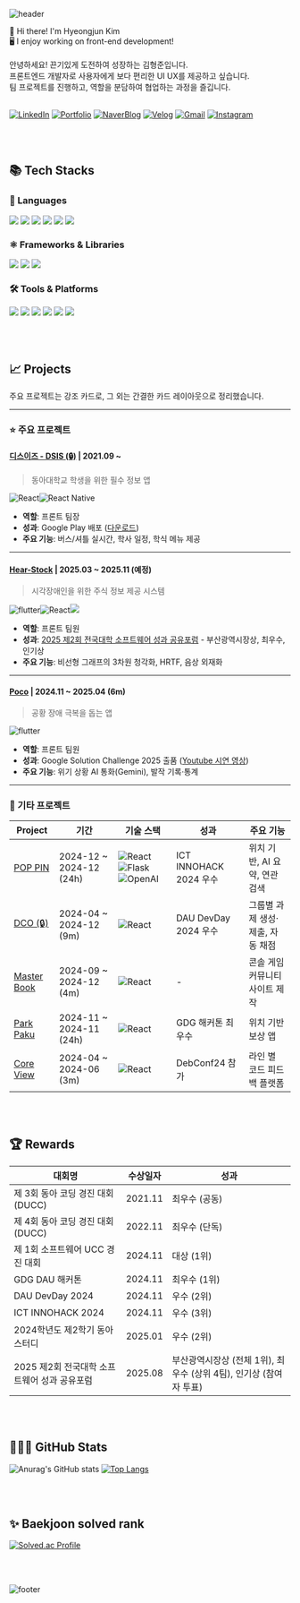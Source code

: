 ![header](https://capsule-render.vercel.app/api?type=waving&height=200&color=gradient&text=Hi!%20I'm%20Hyeongjun%20Kim&section=header&reversal=false&textBg=false&fontAlign=50&fontSize=40&fontAlignY=30&animation=fadeIn)

👋 Hi there! I'm Hyeongjun Kim <br>
🖥️ I enjoy working on front-end development! <br> <br>
안녕하세요! 끈기있게 도전하여 성장하는 김형준입니다. <br>
프론트엔드 개발자로 사용자에게 보다 편리한 UI UX를 제공하고 싶습니다. <br>
팀 프로젝트를 진행하고, 역할을 분담하여 협업하는 과정을 즐깁니다. <br>
<br>

[![LinkedIn](https://img.shields.io/badge/LinkedIn-0A66C2?style=for-the-badge&logo=LinkedIn&logoColor=white)](https://www.linkedin.com/in/hyeongjun-kim-57b8a3357/)
[![Portfolio](https://img.shields.io/badge/Portfolio-000000?style=for-the-badge&logo=notion&logoColor=white)](https://hyoengjun.notion.site/Portfolio-13506e9b95654172a98e223fc6c407ce)
[![NaverBlog](https://img.shields.io/badge/Blog-03C75A?style=for-the-badge&logo=naver&logoColor=white)](https://blog.naver.com/khj029956)
[![Velog](https://img.shields.io/badge/Velog-20C997?style=for-the-badge&logo=velog&logoColor=white)](https://velog.io/@hyeongjun)
[![Gmail](https://img.shields.io/badge/Email-EA4335?style=for-the-badge&logo=gmail&logoColor=white)](mailto:khj029956@gmail.com)
[![Instagram](https://img.shields.io/badge/Instagram-E4405F?style=for-the-badge&logo=instagram&logoColor=white)](https://www.instagram.com/__hyeong_jun__/)


<br><br>

## 📚 Tech Stacks

<div align="start">

### 📝 Languages
<p>
  <img src="https://img.shields.io/badge/JavaScript-F7DF1E?style=for-the-badge&logo=javascript&logoColor=black"/>
  <img src="https://img.shields.io/badge/Dart-0175C2?style=for-the-badge&logo=dart&logoColor=white"/>
  <img src="https://img.shields.io/badge/C++-00599C?style=for-the-badge&logo=c%2B%2B&logoColor=white"/>
  <img src="https://img.shields.io/badge/C-00599C?style=for-the-badge&logo=C&logoColor=white"/>
  <img src="https://img.shields.io/badge/Python-3776AB?style=for-the-badge&logo=Python&logoColor=white"/>
  <img src="https://img.shields.io/badge/Java-007396?style=for-the-badge&logo=java&logoColor=white"/>
</p>

### ⚛️ Frameworks & Libraries
<p>
  <img src="https://img.shields.io/badge/React-61DAFB?style=for-the-badge&logo=react&logoColor=black"/>
  <img src="https://img.shields.io/badge/Flutter-02569B?style=for-the-badge&logo=flutter&logoColor=white"/>
  <img src="https://img.shields.io/badge/OpenAI-412991?style=for-the-badge&logo=openai&logoColor=white"/>
</p>

### 🛠️ Tools & Platforms
<p>
  <img src="https://img.shields.io/badge/VS%20Code-007ACC?style=for-the-badge&logo=visualstudiocode&logoColor=white"/>
  <img src="https://img.shields.io/badge/Visual%20Studio-5C2D91?style=for-the-badge&logo=visualstudio&logoColor=white"/>
  <img src="https://img.shields.io/badge/GitHub-181717?style=for-the-badge&logo=github&logoColor=white"/>
  <img src="https://img.shields.io/badge/Figma-F24E1E?style=for-the-badge&logo=figma&logoColor=white"/>
  <img src="https://img.shields.io/badge/Notion-000000?style=for-the-badge&logo=notion&logoColor=white"/>
  <img src="https://img.shields.io/badge/Docker-2496ED?style=for-the-badge&logo=docker&logoColor=white"/>
</p>

</div>


<br><br>


## 📈 Projects
주요 프로젝트는 강조 카드로, 그 외는 간결한 카드 레이아웃으로 정리했습니다.

---

### ⭐ 주요 프로젝트

#### [디스이즈 - DSIS (🔒)](https://github.com/HyeongJun02) | 2021.09 ~
> 동아대학교 학생을 위한 필수 정보 앱

<img alt="React" src="https://img.shields.io/badge/React-81DEFF.svg?&style=flat-square&logo=React&logoColor=087EA4"/><img alt="React Native" src="https://img.shields.io/badge/React Native-06607D.svg?&style=flat-square&logo=React&logoColor=087EA4"/>

- **역할**: 프론트 팀장
- **성과**: Google Play 배포 ([다운로드](https://play.google.com/store/apps/details?id=kr.co.thisis.dsisproject))
- **주요 기능**: 버스/셔틀 실시간, 학사 일정, 학식 메뉴 제공

---

#### [Hear-Stock](https://github.com/Hear-Stock) | 2025.03 ~ 2025.11 (예정)
> 시각장애인을 위한 주식 정보 제공 시스템

<img alt="flutter" src="https://img.shields.io/badge/flutter-3776AB?style=flat-square&logo=flutter&logoColor=white"><img alt="React" src="https://img.shields.io/badge/React-81DEFF.svg?&style=flat-square&logo=React&logoColor=087EA4"/><img src="https://img.shields.io/badge/C++-00599C?style=flat-square&logo=c%2B%2B&logoColor=white"/>

- **역할**: 프론트 팀원
- **성과**: [2025 제2회 전국대학 소프트웨어 성과 공유포럼](https://www.linkedin.com/posts/hyeongjun-kim-57b8a3357_250821-250822-%EB%8F%99%EC%95%88-%EB%B6%80%EC%82%B0-%EB%B2%A1%EC%8A%A4%EC%BD%94%EC%97%90%EC%84%9C-%EC%A7%84%ED%96%89%ED%96%88%EB%8D%98-%EB%B6%80%EC%82%B0%EA%B4%91%EC%97%AD%EC%8B%9C-activity-7364627129344405504-Z-fv?utm_source=social_share_send&utm_medium=member_desktop_web&rcm=ACoAAFjxUW8BpnjC6_gvNa_s4Mk6W-xLfLHpuaA) - 부산광역시장상, 최우수, 인기상
- **주요 기능**: 비선형 그래프의 3차원 청각화, HRTF, 음상 외재화

---

#### [Poco](https://github.com/GDG-Solution/GDG-Front) | 2024.11 ~ 2025.04 (6m)
> 공황 장애 극복을 돕는 앱

<img alt="flutter" src="https://img.shields.io/badge/flutter-3776AB?style=flat-square&logo=flutter&logoColor=white">

- **역할**: 프론트 팀원 
- **성과**: Google Solution Challenge 2025 출품 ([Youtube 시연 영상](https://www.youtube.com/watch?v=yBWpN-qHgEc))
- **주요 기능**: 위기 상황 AI 통화(Gemini), 발작 기록·통계

---

### 📂 기타 프로젝트

<div align="start">

| Project | 기간 | 기술 스택 | 성과 | 주요 기능 |
|---------|------|-----------|------|-----------|
| [POP PIN](https://github.com/INNOHACK-SWGong/POP-PIN) | 2024-12 ~ 2024-12 (24h) | <img alt="React" src="https://img.shields.io/badge/React-81DEFF.svg?&style=flat-square&logo=React&logoColor=087EA4"/><img alt="Flask" src="https://img.shields.io/badge/Flask-FFFFFF.svg?&style=flat-square&logo=Flask&logoColor=black"/><img alt="OpenAI" src="https://img.shields.io/badge/OpenAI-181717?style=flat-square&logo=OpenAI&logoColor=white"> | ICT INNOHACK 2024 우수 | 위치 기반, AI 요약, 연관 검색 |
| [DCO (🔒)]() | 2024-04 ~ 2024-12 (9m) | <img alt="React" src="https://img.shields.io/badge/React-81DEFF.svg?&style=flat-square&logo=React&logoColor=087EA4"/> | DAU DevDay 2024 우수 | 그룹별 과제 생성·제출, 자동 채점 |
| [Master Book](https://github.com/Master-Book/MasterBook-FrontEnd) | 2024-09 ~ 2024-12 (4m) | <img alt="React" src="https://img.shields.io/badge/React-81DEFF.svg?&style=flat-square&logo=React&logoColor=087EA4"/> | - | 콘솔 게임 커뮤니티 사이트 제작 |
| [Park Paku](https://github.com/parkpaku/parkpaku_front) | 2024-11 ~ 2024-11 (24h) | <img alt="React" src="https://img.shields.io/badge/React-81DEFF.svg?&style=flat-square&logo=React&logoColor=087EA4"/> | GDG 해커톤 최우수 | 위치 기반 보상 앱 |
| [Core View](https://github.com/Core-View/Front-End) | 2024-04 ~ 2024-06 (3m) | <img alt="React" src="https://img.shields.io/badge/React-81DEFF.svg?&style=flat-square&logo=React&logoColor=087EA4"/> | DebConf24 참가 | 라인 별 코드 피드백 플랫폼 |

</div>

<br><br>

## 🏆 Rewards

<div align="start">

| 대회명 | 수상일자 | 성과 |
|--------|----------|------|
| 제 3회 동아 코딩 경진 대회 (DUCC) | 2021.11 | 최우수 (공동) |
| 제 4회 동아 코딩 경진 대회 (DUCC) | 2022.11 | 최우수 (단독) |
| 제 1회 소프트웨어 UCC 경진 대회 | 2024.11 | 대상 (1위) |
| GDG DAU 해커톤 | 2024.11 | 최우수 (1위) |
| DAU DevDay 2024 | 2024.11 | 우수 (2위) |
| ICT INNOHACK 2024 | 2024.11 | 우수 (3위) |
| 2024학년도 제2학기 동아스터디 | 2025.01 | 우수 (2위) |
| 2025 제2회 전국대학 소프트웨어 성과 공유포럼 | 2025.08 | 부산광역시장상 (전체 1위), 최우수 (상위 4팀), 인기상 (참여자 투표) |

</div>

<br><br>

## 👨🏻‍💻 GitHub Stats
![Anurag's GitHub stats](https://github-readme-stats.vercel.app/api?username=hyeongjun02&show_icons=true&theme=radical)
[![Top Langs](https://github-readme-stats.vercel.app/api/top-langs/?username=hyeongjun02&layout=compact)](https://github.com/delay-100/github-readme-stats)

<br><br>

## ✨ Baekjoon solved rank
[![Solved.ac Profile](http://mazassumnida.wtf/api/v2/generate_badge?boj=khj4295233)](https://solved.ac/khj4295233)

<br><br>


![footer](https://capsule-render.vercel.app/api?type=waving&height=200&color=gradient&text=Thank%20you&section=footer&reversal=false&textBg=false&fontAlign=50&fontSize=40&fontAlignY=70&animation=fadeIn&descAlign=50)
